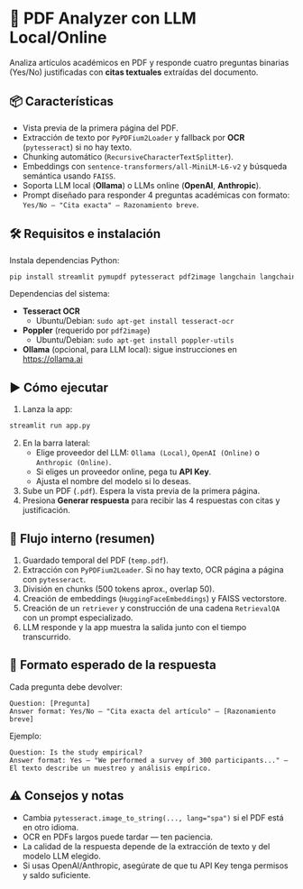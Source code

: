 # 🚀 PDF Analyzer con LLM Local/Online

Analiza artículos académicos en PDF y responde cuatro preguntas binarias (Yes/No) justificadas con **citas textuales** extraídas del documento.

## 📦 Características
- Vista previa de la primera página del PDF.  
- Extracción de texto por `PyPDFium2Loader` y fallback por **OCR** (`pytesseract`) si no hay texto.  
- Chunking automático (`RecursiveCharacterTextSplitter`).  
- Embeddings con `sentence-transformers/all-MiniLM-L6-v2` y búsqueda semántica usando `FAISS`.  
- Soporta LLM local (**Ollama**) o LLMs online (**OpenAI**, **Anthropic**).  
- Prompt diseñado para responder 4 preguntas académicas con formato:  
  `Yes/No – "Cita exacta" – Razonamiento breve`.

## 🛠 Requisitos e instalación
Instala dependencias Python:
```bash
pip install streamlit pymupdf pytesseract pdf2image langchain langchain-community langchain-openai langchain-anthropic sentence-transformers faiss-cpu
```

Dependencias del sistema:
- **Tesseract OCR**
  - Ubuntu/Debian: `sudo apt-get install tesseract-ocr`
- **Poppler** (requerido por `pdf2image`)
  - Ubuntu/Debian: `sudo apt-get install poppler-utils`
- **Ollama** (opcional, para LLM local): sigue instrucciones en https://ollama.ai

## ▶️ Cómo ejecutar
1. Lanza la app:
```bash
streamlit run app.py
```
2. En la barra lateral:
   - Elige proveedor del LLM: `Ollama (Local)`, `OpenAI (Online)` o `Anthropic (Online)`.
   - Si eliges un proveedor online, pega tu **API Key**.
   - Ajusta el nombre del modelo si lo deseas.
3. Sube un PDF (`.pdf`). Espera la vista previa de la primera página.
4. Presiona **Generar respuesta** para recibir las 4 respuestas con citas y justificación.

## 🔁 Flujo interno (resumen)
1. Guardado temporal del PDF (`temp.pdf`).  
2. Extracción con `PyPDFium2Loader`. Si no hay texto, OCR página a página con `pytesseract`.  
3. División en chunks (500 tokens aprox., overlap 50).  
4. Creación de embeddings (`HuggingFaceEmbeddings`) y FAISS vectorstore.  
5. Creación de un `retriever` y construcción de una cadena `RetrievalQA` con un prompt especializado.  
6. LLM responde y la app muestra la salida junto con el tiempo transcurrido.

## 🧭 Formato esperado de la respuesta
Cada pregunta debe devolver:
```
Question: [Pregunta]
Answer format: Yes/No – "Cita exacta del artículo" – [Razonamiento breve]
```
Ejemplo:
```
Question: Is the study empirical?
Answer format: Yes – "We performed a survey of 300 participants..." – El texto describe un muestreo y análisis empírico.
```

## ⚠️ Consejos y notas
- Cambia `pytesseract.image_to_string(..., lang="spa")` si el PDF está en otro idioma.  
- OCR en PDFs largos puede tardar — ten paciencia.  
- La calidad de la respuesta depende de la extracción de texto y del modelo LLM elegido.  
- Si usas OpenAI/Anthropic, asegúrate de que tu API Key tenga permisos y saldo suficiente.

